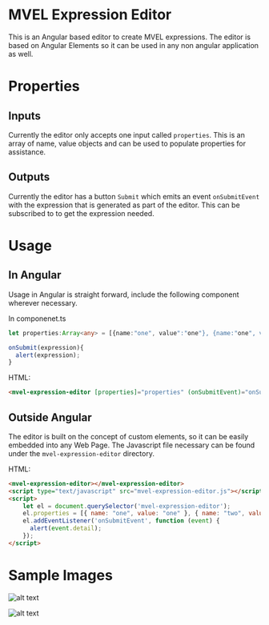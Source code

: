 # MVEL Expression Editor

This is an Angular based editor to create MVEL expressions. The editor is based on Angular Elements so it can be used in any non angular application as well. 

# Properties
## Inputs
Currently the editor only accepts one input called ```properties```. This is an array of name, value objects and can be used to populate properties for assistance.

## Outputs
Currently the editor has a button ```Submit``` which emits an event ```onSubmitEvent``` with the expression that is generated as part of the editor. This can be subscribed to to get the expression needed.

# Usage
## In Angular
Usage in Angular is straight forward, include the following component wherever necessary.

In componenet.ts
```typescript
let properties:Array<any> = [{name:"one", value":"one"}, {name:"one", value":"one"}];

onSubmit(expression){
  alert(expression);
}
```
HTML:
```html
<mvel-expression-editor [properties]="properties" (onSubmitEvent)="onSubmit()"></mvel-expression-editor>
```


## Outside Angular
The editor is built on the concept of custom elements, so it can be easily embedded into any Web Page.
The Javascript file necessary can be found under the ```mvel-expression-editor``` directory.

HTML:
```html
<mvel-expression-editor></mvel-expression-editor>
<script type="text/javascript" src="mvel-expression-editor.js"></script>
<script>
    let el = document.querySelector('mvel-expression-editor');
    el.properties = [{ name: "one", value: "one" }, { name: "two", value: "two" }];
    el.addEventListener('onSubmitEvent', function (event) {
      alert(event.detail);
    });
</script>
```

# Sample Images
![alt text](https://raw.githubusercontent.com/pavanandhukuri/mvel-expression-editor/master/samples/sample1.png)

![alt text](https://raw.githubusercontent.com/pavanandhukuri/mvel-expression-editor/master/samples/sample2.png)

